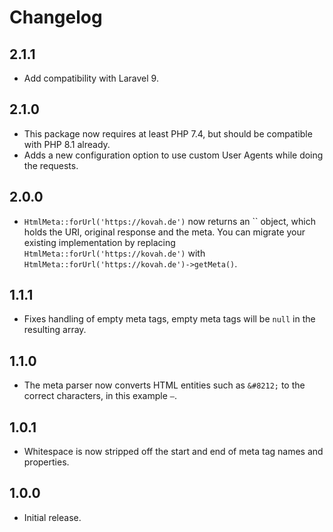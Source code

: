 # Changelog

## 2.1.1

- Add compatibility with Laravel 9.

## 2.1.0

- This package now requires at least PHP 7.4, but should be compatible with PHP 8.1 already.
- Adds a new configuration option to use custom User Agents while doing the requests.

## 2.0.0

- `HtmlMeta::forUrl('https://kovah.de')` now returns an `` object, which holds  the URI, original response and the meta.
  You can migrate your existing implementation by replacing `HtmlMeta::forUrl('https://kovah.de')` with `HtmlMeta::forUrl('https://kovah.de')->getMeta()`.

## 1.1.1

- Fixes handling of empty meta tags, empty meta tags will be `null` in the resulting array.

## 1.1.0

- The meta parser now converts HTML entities such as `&#8212;` to the correct characters, in this example `—`.

## 1.0.1

- Whitespace is now stripped off the start and end of meta tag names and properties.

## 1.0.0

- Initial release.
